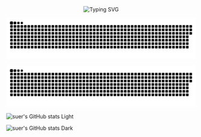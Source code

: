 <div align="center">
  <img src="https://readme-typing-svg.demolab.com?font=Fira+Code&pause=1000&color=024EF7&width=435&lines=Hi there 👋&center=true&size=27" alt="Typing SVG" />
</div>

![GitHub Game of Life Light](https://raw.githubusercontent.com/xineur/xineur/output/github-contribution-grid-snake.svg#gh-light-mode-only)

![GitHub Game of Life Dark](https://raw.githubusercontent.com/xineur/xineur/output/github-contribution-grid-snake-dark.svg?palette=github-dark#gh-dark-mode-only)

![suer's GitHub stats Light](https://github-readme-stats.vercel.app/api?username=xineur&show_icons=true&theme=solarized-light#gh-light-mode-only)

![suer's GitHub stats Dark](https://github-readme-stats.vercel.app/api?username=xineur&show_icons=true&theme=solarized-dark#gh-dark-mode-only)